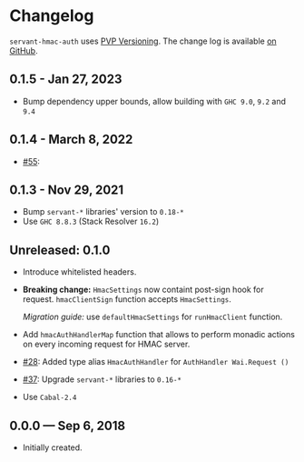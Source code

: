 # Changelog

`servant-hmac-auth` uses [PVP Versioning][1].
The change log is available [on GitHub][2].

## 0.1.5 - Jan 27, 2023
* Bump dependency upper bounds, allow building with `GHC 9.0`, `9.2` and `9.4`

## 0.1.4 - March 8, 2022
* [#55](https://github.com/Holmusk/servant-hmac-auth/pull/55):

## 0.1.3 - Nov 29, 2021
* Bump `servant-*` libraries' version to `0.18-*`
* Use `GHC 8.8.3` (Stack Resolver `16.2`)

## Unreleased: 0.1.0

* Introduce whitelisted headers.
* **Breaking change:** `HmacSettings` now containt post-sign hook for request.
  `hmacClientSign` function accepts `HmacSettings`.

  _Migration guide:_ use `defaultHmacSettings` for `runHmacClient` function.
* Add `hmacAuthHandlerMap` function that allows to perform monadic actions on
  every incoming request for HMAC server.
* [#28](https://github.com/Holmusk/servant-hmac-auth/issues/28):
  Added type alias `HmacAuthHandler` for `AuthHandler Wai.Request ()`
* [#37](https://github.com/Holmusk/servant-hmac-auth/issues/37):
  Upgrade `servant-*` libraries to `0.16-*`
* Use `Cabal-2.4`

## 0.0.0 — Sep 6, 2018

* Initially created.

[1]: https://pvp.haskell.org
[2]: https://github.com/holmusk/servant-hmac-auth/releases
